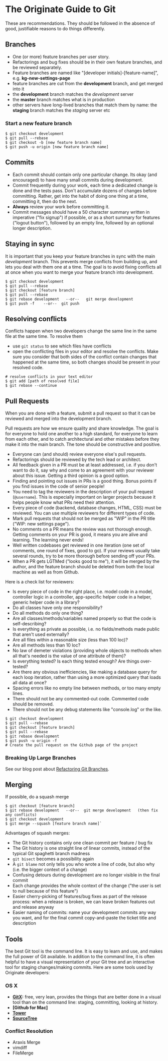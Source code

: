 # The Originate Guide to Git

These are recommendations. They should be followed in the absence of good, justifiable reasons to do things differently.


## Branches

* One (or more) feature branches per user story.
* Refactorings and bug fixes should be in their own feature branches, and be reviewed separately.
* Feature branches are named like "[developer initials]-[feature-name]", e.g. __kg-new-settings-page__
* feature branches are cut from the __development__ branch, and get merged into it
* the __development__ branch matches the _development_ server
* the __master__ branch matches what is in production
* other servers have long-lived branches that match them by name: the __staging__ branch matches the _staging_ server etc

### Start a new feature branch

```shell
$ git checkout development
$ git pull --rebase
$ git checkout -b [new feature branch name]
$ git push -u origin [new feature branch name]
```

## Commits

* Each commit should contain only one particular change. Its okay (and encouraged) to have many small commits during development.
* Commit frequently during your work, each time a dedicated change is done and the tests pass. Don't accumulate dozens of changes before committing. Rather, get into the habit of doing one thing at a time, committing it, then do the next.
* **Always** review your work before committing it. 
* Commit messages should have a 50 character summary written in imperative ("fix signup") if possible, or as a short summary for features ("logout button"), followed by an empty line, followed by an optional longer description.


## Staying in sync

It is important that you keep your feature branches in sync with the main _development_ branch.
This prevents merge conflicts from building up, and lets you deal with them one at a time. The goal is
to avoid fixing conflicts all at once when you want to merge your feature branch into development.

```shell
$ git checkout development
$ git pull --rebase
$ git checkout [feature branch]
$ git pull --rebase
$ git rebase development   --or--   git merge development
$ git push -f    --or--  git push
```


## Resolving conflicts

Conflicts happen when two developers change the same line in the same file at the same time.
To resolve them
* use `git status` to see which files have conflicts
* open the conflicting files in your editor and resolve the conflicts. Make sure you consider that both sides of the conflict contain changes that happened at the same time, so both changes should be present in your resolved code.

```shell
# resolve conflicts in your text editor
$ git add [path of resolved file]
$ git rebase --continue
```


## Pull Requests

When you are done with a feature, submit a pull request so that it can be reviewed and merged into the development branch.

Pull requests are how we ensure quality and share knowledge. The goal is for everyone to hold one another to a high standard, for everyone to learn from each other, and to catch architectural and other mistakes before they make it into the main branch. The tone should be constructive and positive.

* Everyone can (and should) review everyone else's pull requests.
* Refactorings should be reviewed by the tech lead or architect.
* All feedback given in a PR must be at least addressed, i.e. if you don't want to do it, say why and come to an agreement with your reviewer about this issue. Getting a third opinion is a good option.
* Finding and pointing out issues in PRs is a good thing. Bonus points if you find issues in the code of senior people!
* You need to tag the reviewers in the description of your pull request (`@username`). This is especially important on larger projects because it helps people know what PRs need their attention.
* Every piece of code (backend, database changes, HTML, CSS) must be reviewed. You can use multiple reviewers for different types of code.
* Mark pull requests that should not be merged as "WIP" in the PR title ("WIP: new settings page").
* No comments on a PR means the review was not thorough enough. Getting comments on your PR is good, it means you are alive and learning. The learning never ends!
* Well written codebases get reviewed in one iteration (one set of comments, one round of fixes, good to go). If your reviews usually take several rounds, try to be more thorough before sending off your PRs.
* When a PR gets LGTMed ("looks good to me"), it will be merged by the author, and the feature branch should be deleted from both the local machine as well as from Github.

Here is a check list for reviewers:

* Is every piece of code in the right place, i.e. model code in a model, controller logic in a controller, app-specific helper code in a helper, generic helper code in a library?
* Do all classes have only one responsibility?
* Do all methods do only one thing?
* Are all classes/methods/variables named properly so that the code is self-describing?
* Is everything as private as possible, i.e. no fields/methods made public that aren't used externally?
* Are all files within a reasonable size (less than 100 loc)?
* Are all methods less than 10 loc?
* No law of demeter violations (providing whole objects to methods when all that's needed is the value of one attribute of them)?
* Is everything tested? Is each thing tested enough? Are things over-tested?
* Are there any obvious inefficiencies, like making a database query for each loop iteration, rather than using a more optimized query that loads all data at once? 
* Spacing errors like no empty line between methods, or too many empty lines.
* There should not be any commented-out code. Commented code should be removed.
* There should not be any debug statements like "console.log" or the like.

```shell
$ git checkout development
$ git pull --rebase
$ git checkout [feature branch]
$ git pull --rebase
$ git rebase development
$ git push -u origin -f
# Create the pull request on the Github page of the project
```


### Breaking Up Large Branches

See our blog post about [Refactoring Git Branches](http://blog.originate.com/blog/2014/04/19/refactoring_git_branches).


## Merging

If possible, do a squash merge

```shell
$ git checkout [feature branch]
$ git rebase development   --or--  git merge development   (then fix any conflicts)
$ git checkout development
$ git merge --squash [feature branch name]`
```

Advantages of squash merges:
* The Git history contains only one clean commit per feature / bug fix
* The Git history is one straight line of linear commits, instead of the typical Git spaghetti branch madness
* `git bisect` becomes a possibility again
* A `git blame` not only tells you who wrote a line of code, but also why (i.e. the bigger context of a change)
* Confusing detours during development are no longer visible in the final commit
* Each change provides the whole context of the change ("the user is set to null because of this feature")
* Easier cherry-picking of features/bug fixes as part of the release process: when a release is broken, we can leave broken features out and release anyway
* Easier naming of commits: name your development commits any way you want, and for the final commit copy-and-paste the ticket title and description


## Tools

The best Git tool is the command line. It is easy to learn and use, and makes the full power of Git available. In addition to the command line, it is often helpful to have a visual representation of your Git tree and an interactive tool for staging changes/making commits. Here are some tools used by Originate developers: 

### OS X
* __[GitX](http://gitx.frim.nl):__ free, very lean, provides the things that are better done in a visual tool than on the command line: staging, committing, looking at history.
* __[Github for Mac]__
* __[Tower]()__
* __[SourceTree]()__

### Conflict Resolution
- Araxis Merge
- vimdiff
- FileMerge
